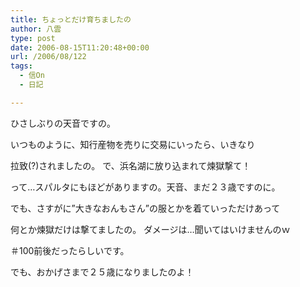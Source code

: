 ```yaml
---
title: ちょっとだけ育ちましたの
author: 八雲
type: post
date: 2006-08-15T11:20:48+00:00
url: /2006/08/122
tags:
  - 信On
  - 日記

---
```

ひさしぶりの天音ですの。
  
いつものように、知行産物を売りに交易にいったら、いきなり
  
拉致(?)されましたの。 で、浜名湖に放り込まれて煉獄撃て！
  
って…スパルタにもほどがありますの。天音、まだ２３歳ですのに。

でも、さすがに”大きなおんもさん”の服とかを着ていっただけあって
  
何とか煉獄だけは撃てましたの。 ダメージは…聞いてはいけませんのｗ
  
＃100前後だったらしいです。
  
でも、おかげさまで２５歳になりましたのよ！
